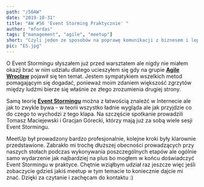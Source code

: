 ```yaml
--- 
path: "/56AW"
date: "2019-10-31"
title: "AW #56 'Event Storming Praktycznie' "
author: "mfordas"
tags: ["management", "agile", "meetup"]
short: "Czyli jeden ze sposobów na poprawę komunikacji z biznesem i lepsze rozumienie zadań przez zespół."
pic: "ES.jpg"
---
```



<div>
                            <p>O Event Stormingu słyszałem już przed
                                warsztatem ale nigdy nie miałem okazji brać w nim udziału dlatego ucieszyłem się gdy na
                                grupie <a href='https://www.meetup.com/pl-PL/AgileWroclaw/events/264347281/'
                                    target="_blank"><b>Agile Wrocław</b></a> pojawił się ten temat. Jestem sympatykiem
                                wszelkich metod pomagającym się dogadać, ponieważ moim zdaniem większość zgrzytów między
                                ludźmi bierze
                                się właśnie ze złego zrozumienia drugiej strony.
                            </p>
                            <p>
                                Samą teorię <a
                                    href='https://bulldogjob.pl/articles/1075-event-storming-pierwszy-krok-do-ddd'
                                    target="_blank"><b>Event Stormingu</b></a> można z łatwością znaleźć w Internecie
                                ale jak to zwykle
                                bywa - w teorii wszystko ładnie wygląda ale jak przyjdzie co do czego to wychodzi z tego
                                klapa. Na szczęście spotkanie prowadzili Tomasz Maciejewski i Gracjan Górecki, którzy
                                mają już za sobą wiele sesji Event Stormingu.
                            </p>
                            <p>
                                MeetUp był prowadzony bardzo profesjonalnie, kolejne kroki były klarownie przedstawione.
                                Zabrakło mi trochę dłuższej obecności prowadzących przy naszych stołach podczas
                                wykonywania poszczególnych etapów ale ogólnie samo wydarzenie jak najbardziej na plus bo
                                mogłem w końcu doświadczyć Event Stormingu w praktyce. Chętnie wziąłbym udział raz
                                jeszcze więc jeśli zobaczycie gdzieś jakiś meetup w tym temacie to koniecznie dajcie mi
                                znać. Dzięki za czytanie i zachęcam do kontaktu :) </p>
                        </div>